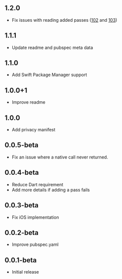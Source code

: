 ## 1.2.0

* Fix issues with reading added passes ([102](https://github.com/ueman/passkit/issues/102) and [103](https://github.com/ueman/passkit/issues/103))

## 1.1.1

* Update readme and pubspec meta data

## 1.1.0

* Add Swift Package Manager support

## 1.0.0+1

* Improve readme

## 1.0.0

* Add privacy manifest

## 0.0.5-beta

* Fix an issue where a native call never returned.

## 0.0.4-beta

* Reduce Dart requirement
* Add more details if adding a pass fails

## 0.0.3-beta

* Fix iOS implementation

## 0.0.2-beta

* Improve pubspec.yaml

## 0.0.1-beta

* Initial release
